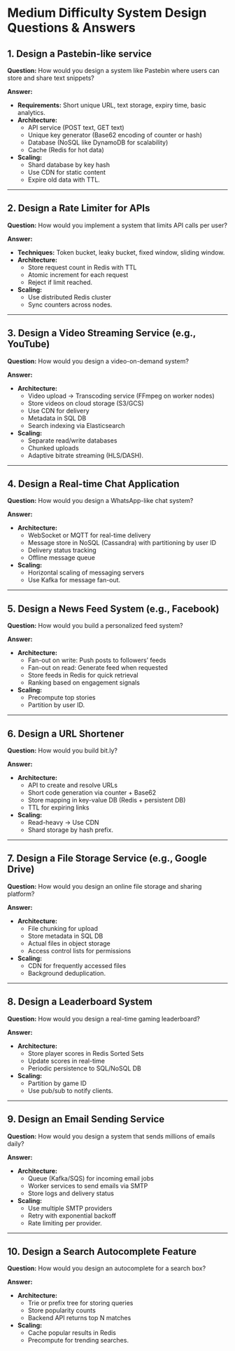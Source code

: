 # Medium Difficulty System Design Questions & Answers

## 1. Design a Pastebin-like service
**Question:** How would you design a system like Pastebin where users can store and share text snippets?

**Answer:**
- **Requirements:** Short unique URL, text storage, expiry time, basic analytics.
- **Architecture:** 
  - API service (POST text, GET text)
  - Unique key generator (Base62 encoding of counter or hash)
  - Database (NoSQL like DynamoDB for scalability)
  - Cache (Redis for hot data)
- **Scaling:** 
  - Shard database by key hash
  - Use CDN for static content
  - Expire old data with TTL.

---

## 2. Design a Rate Limiter for APIs
**Question:** How would you implement a system that limits API calls per user?

**Answer:**
- **Techniques:** Token bucket, leaky bucket, fixed window, sliding window.
- **Architecture:** 
  - Store request count in Redis with TTL
  - Atomic increment for each request
  - Reject if limit reached.
- **Scaling:** 
  - Use distributed Redis cluster
  - Sync counters across nodes.

---

## 3. Design a Video Streaming Service (e.g., YouTube)
**Question:** How would you design a video-on-demand system?

**Answer:**
- **Architecture:**
  - Video upload → Transcoding service (FFmpeg on worker nodes)
  - Store videos on cloud storage (S3/GCS)
  - Use CDN for delivery
  - Metadata in SQL DB
  - Search indexing via Elasticsearch
- **Scaling:** 
  - Separate read/write databases
  - Chunked uploads
  - Adaptive bitrate streaming (HLS/DASH).

---

## 4. Design a Real-time Chat Application
**Question:** How would you design a WhatsApp-like chat system?

**Answer:**
- **Architecture:**
  - WebSocket or MQTT for real-time delivery
  - Message store in NoSQL (Cassandra) with partitioning by user ID
  - Delivery status tracking
  - Offline message queue
- **Scaling:**
  - Horizontal scaling of messaging servers
  - Use Kafka for message fan-out.

---

## 5. Design a News Feed System (e.g., Facebook)
**Question:** How would you build a personalized feed system?

**Answer:**
- **Architecture:**
  - Fan-out on write: Push posts to followers’ feeds
  - Fan-out on read: Generate feed when requested
  - Store feeds in Redis for quick retrieval
  - Ranking based on engagement signals
- **Scaling:**
  - Precompute top stories
  - Partition by user ID.

---

## 6. Design a URL Shortener
**Question:** How would you build bit.ly?

**Answer:**
- **Architecture:**
  - API to create and resolve URLs
  - Short code generation via counter + Base62
  - Store mapping in key-value DB (Redis + persistent DB)
  - TTL for expiring links
- **Scaling:**
  - Read-heavy → Use CDN
  - Shard storage by hash prefix.

---

## 7. Design a File Storage Service (e.g., Google Drive)
**Question:** How would you design an online file storage and sharing platform?

**Answer:**
- **Architecture:**
  - File chunking for upload
  - Store metadata in SQL DB
  - Actual files in object storage
  - Access control lists for permissions
- **Scaling:**
  - CDN for frequently accessed files
  - Background deduplication.

---

## 8. Design a Leaderboard System
**Question:** How would you design a real-time gaming leaderboard?

**Answer:**
- **Architecture:**
  - Store player scores in Redis Sorted Sets
  - Update scores in real-time
  - Periodic persistence to SQL/NoSQL DB
- **Scaling:**
  - Partition by game ID
  - Use pub/sub to notify clients.

---

## 9. Design an Email Sending Service
**Question:** How would you design a system that sends millions of emails daily?

**Answer:**
- **Architecture:**
  - Queue (Kafka/SQS) for incoming email jobs
  - Worker services to send emails via SMTP
  - Store logs and delivery status
- **Scaling:**
  - Use multiple SMTP providers
  - Retry with exponential backoff
  - Rate limiting per provider.

---

## 10. Design a Search Autocomplete Feature
**Question:** How would you design an autocomplete for a search box?

**Answer:**
- **Architecture:**
  - Trie or prefix tree for storing queries
  - Store popularity counts
  - Backend API returns top N matches
- **Scaling:**
  - Cache popular results in Redis
  - Precompute for trending searches.
